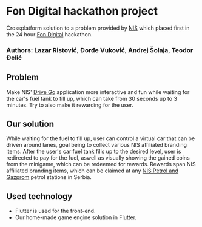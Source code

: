 # Fon Digital hackathon project

Crossplatform solution to a problem provided by [NIS](https://www.nis.rs/en/) which placed first in the 24 hour [Fon Digital](https://www.fondigital.org/hackathon/) hackathon.

### Authors: Lazar Ristović, Đorđe Vuković, Andrej Šolaja, Teodor Đelić

## Problem

Make NIS' [Drive Go](https://www.nisgazprom.rs/en/petrol-stations/applications/drive-go/) application more interactive and fun while waiting for the car's fuel tank to fill up, which can take from 30 seconds up to 3 minutes. Try to also make it rewarding for the user.

## Our solution

While waiting for the fuel to fill up, user can control a virtual car that can be driven around lanes, goal being to collect various NIS affiliated branding items. After the user's car fuel tank fills up to the desired level, user is redirected to pay for the fuel, aswell as visually showing the gained coins from the minigame, which can be redeemed for rewards. Rewards span NIS affiliated branding items, which can be claimed at any [NIS Petrol and Gazprom](https://www.nisgazprom.rs/en/) petrol stations in Serbia.

## Used technology
- Flutter is used for the front-end.
- Our home-made game engine solution in Flutter.
